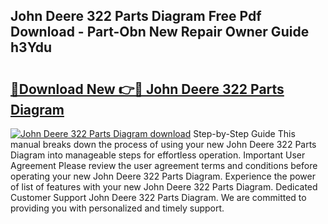 ## John Deere 322 Parts Diagram Free Pdf Download - Part-Obn New Repair Owner Guide h3Ydu

# <h2><a href="http://dfhj5u.blite.top/?on=John+Deere+322+Parts+Diagram">🔗Download New 👉🔴 John Deere 322 Parts Diagram</a></h2>

[![John Deere 322 Parts Diagram download](https://i.imgur.com/lujVjoI.png)](http://dfhj5u.blite.top/?on=John+Deere+322+Parts+Diagram)
Step-by-Step Guide This manual breaks down the process of using your new John Deere 322 Parts Diagram into manageable steps for effortless operation. Important User Agreement Please review the user agreement terms and conditions before operating your new John Deere 322 Parts Diagram. Experience the power of list of features with your new John Deere 322 Parts Diagram. Dedicated Customer Support John Deere 322 Parts Diagram. We are committed to providing you with personalized and timely support.
